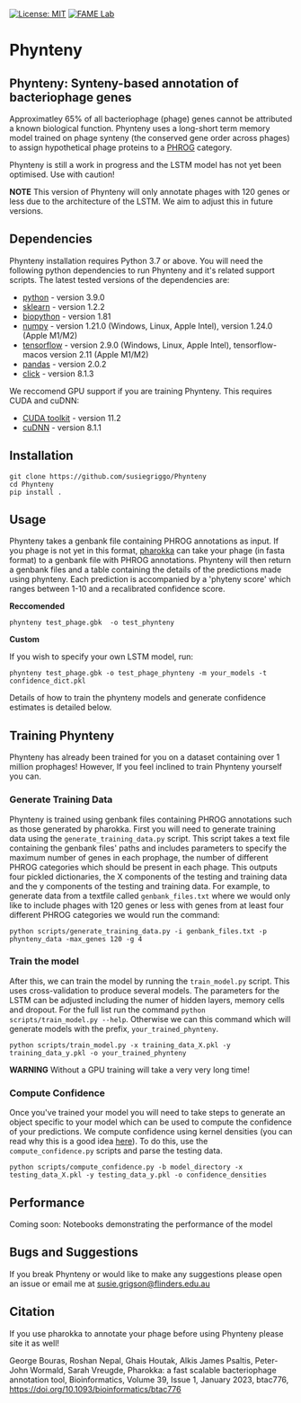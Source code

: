 [![License: MIT](https://img.shields.io/badge/License-MIT-yellow.svg)](https://opensource.org/licenses/MIT)
[![FAME Lab](https://img.shields.io/badge/Bioinformatics-EdwardsLab-03A9F4)](https://fame.flinders.edu.au/)


# Phynteny

## Phynteny: Synteny-based annotation of bacteriophage genes 

Approximatley 65% of all bacteriophage (phage) genes cannot be attributed a known biological function. Phynteny uses a long-short term memory model trained on phage synteny (the conserved gene order across phages) to assign hypothetical phage proteins to a [PHROG](https://phrogs.lmge.uca.fr/) category. 

Phynteny is still a work in progress and the LSTM model has not yet been optimised. Use with caution! 

**NOTE** This version of Phynteny will only annotate phages with 120 genes or less due to the architecture of the LSTM. We aim to adjust this in future versions. 


## Dependencies
Phynteny installation requires Python 3.7 or above. You will need the following python dependencies to run Phynteny and it's related support scripts. The latest tested versions of the dependencies are: 
* [python](https://www.python.org/) - version 3.9.0 
* [sklearn](https://scikit-learn.org/stable/) - version 1.2.2 
* [biopython](https://biopython.org/) - version 1.81
* [numpy](https://numpy.org/) - version 1.21.0 (Windows, Linux, Apple Intel), version 1.24.0 (Apple M1/M2)
* [tensorflow](https://www.tensorflow.org/) - version 2.9.0 (Windows, Linux, Apple Intel), tensorflow-macos version 2.11 (Apple M1/M2)
* [pandas](https://pandas.pydata.org/) - version 2.0.2
* [click](https://click.palletsprojects.com/en/8.1.x/) - version 8.1.3 <br> 

We reccomend GPU support if you are training Phynteny. This requires CUDA and cuDNN:
* [CUDA toolkit](https://developer.nvidia.com/cuda-toolkit) - version 11.2 
* [cuDNN](https://developer.nvidia.com/cudnn) - version 8.1.1 

## Installation 

```
git clone https://github.com/susiegriggo/Phynteny
cd Phynteny 
pip install . 
```

## Usage 

Phynteny takes a genbank file containing PHROG annotations as input. If you phage is not yet in this format, [pharokka](https://github.com/gbouras13/pharokka) can take your phage (in fasta format) to a genbank file with PHROG annotations.  Phynteny will then return a genbank files and a table containing the details of the predictions made using phynteny. Each prediction is accompanied by a 'phyteny score' which ranges between 1-10 and a recalibrated confidence score. 

**Reccomended**  
```
phynteny test_phage.gbk  -o test_phynteny
```

**Custom** 

If you wish to specify your own LSTM model, run: 

```
phynteny test_phage.gbk -o test_phage_phynteny -m your_models -t confidence_dict.pkl 
```
Details of how to train the phynteny models and generate confidence estimates is detailed below. 

## Training Phynteny 
Phynteny has already been trained for you on a dataset containing over 1 million prophages! However, If you feel inclined to train Phynteny yourself you can. 

### Generate Training Data 
Phynteny is trained using genbank files containing PHROG annotations such as those generated by pharokka. First you will need to generate training data using the `generate_training_data.py` script. This script takes a text file containing the genbank files' paths and includes parameters to specify the maximum number of genes in each prophage, the number of different PHROG categories which should be present in each phage. This outputs four pickled dictionaries, the X components of the testing and training data and the y components of the testing and training data. For example, to generate data from a textfile called `genbank_files.txt` where we would only like to include phages with 120 genes or less with genes from at least four different PHROG categories we would run the command:  

```
python scripts/generate_training_data.py -i genbank_files.txt -p phynteny_data -max_genes 120 -g 4
```

### Train the model 
After this, we can train the model by running the `train_model.py` script. This uses cross-validation to produce several models. The parameters for the LSTM can be adjusted including the numer of hidden layers, memory cells and dropout. For the full list run the command `python scripts/train_model.py --help`. Otherwise we can this command which will generate models with the prefix, `your_trained_phynteny`. 
```
python scripts/train_model.py -x training_data_X.pkl -y training_data_y.pkl -o your_trained_phynteny 
```

**WARNING** Without a GPU training will take a very very long time! 

### Compute Confidence 
Once you've trained your model you will need to take steps to generate an object specific to your model which can be used to compute the confidence of your predictions. We compute confidence using kernel densities (you can read why this is a good idea [here](https://arxiv.org/abs/2207.06529)). To do this, use the `compute_confidence.py` scripts and parse the testing data. 

```
python scripts/compute_confidence.py -b model_directory -x testing_data_X.pkl -y testing_data_y.pkl -o confidence_densities 
```
## Performance 

Coming soon: Notebooks demonstrating the performance of the model 

## Bugs and Suggestions 
If you break Phynteny or would like to make any suggestions please open an issue or email me at susie.grigson@flinders.edu.au 

## Citation 
If you use pharokka to annotate your phage before using Phynteny please site it as well! <br> 

George Bouras, Roshan Nepal, Ghais Houtak, Alkis James Psaltis, Peter-John Wormald, Sarah Vreugde, Pharokka: a fast scalable bacteriophage annotation tool, Bioinformatics, Volume 39, Issue 1, January 2023, btac776, https://doi.org/10.1093/bioinformatics/btac776
